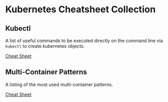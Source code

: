 # Kubernetes Cheatsheet Collection

## Kubectl

A list of useful commands to be executed directly on the command line via `kubectl` to create kubernetes objects.

[Cheat Sheet](kubectl-cheatsheet.md)

## Multi-Container Patterns

A listing of the most used multi-container patterns.

[Cheat Sheet](microservice-design-patterns-cheatsheet.md)